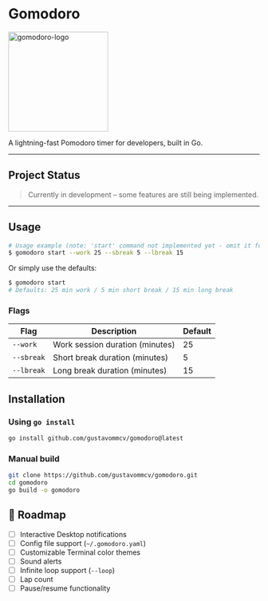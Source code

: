 # Gomodoro
<img src="https://github.com/user-attachments/assets/9bdb38f8-423e-48c5-af2a-c5295197b644" width="200" alt="gomodoro-logo">

A lightning-fast Pomodoro timer for developers, built in Go.  

---

## Project Status

> Currently in development – some features are still being implemented.

---

## Usage

```bash
# Usage example (note: 'start' command not implemented yet - omit it for now):
$ gomodoro start --work 25 --sbreak 5 --lbreak 15
```

Or simply use the defaults:

```bash
$ gomodoro start
# Defaults: 25 min work / 5 min short break / 15 min long break
```

### Flags

| Flag       | Description                     | Default |
| ---------- | ------------------------------- | ------- |
| `--work`   | Work session duration (minutes) | 25      |
| `--sbreak` | Short break duration (minutes)  | 5       |
| `--lbreak` | Long break duration (minutes)   | 15      |

## Installation

### Using `go install`

```bash
go install github.com/gustavommcv/gomodoro@latest
```

### Manual build

```bash
git clone https://github.com/gustavommcv/gomodoro.git
cd gomodoro
go build -o gomodoro
```

## 📌 Roadmap

- [ ] Interactive Desktop notifications
- [ ] Config file support (`~/.gomodoro.yaml`)
- [ ] Customizable Terminal color themes
- [ ] Sound alerts
- [ ] Infinite loop support (`--loop`)
- [ ] Lap count
- [ ] Pause/resume functionality
